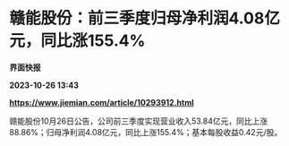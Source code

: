 # 赣能股份：前三季度归母净利润4.08亿元，同比涨155.4%
**界面快报**

**2023-10-26 13:43**

**https://www.jiemian.com/article/10293912.html**

赣能股份10月26日公告，公司前三季度实现营业收入53.84亿元，同比上涨88.86%；归母净利润4.08亿元，同比上涨155.4%；基本每股收益0.42元/股。